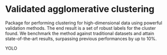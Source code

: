 # Validated agglomerative clustering
Package for performing clustering for high-dimensional data using powerful validation methods. The end result is a set of robust labels for the cluster found. We benchmark the method against traditional datasets and attain state-of-the-art results, surpassing previous performances by up to 10%.

YOLO

